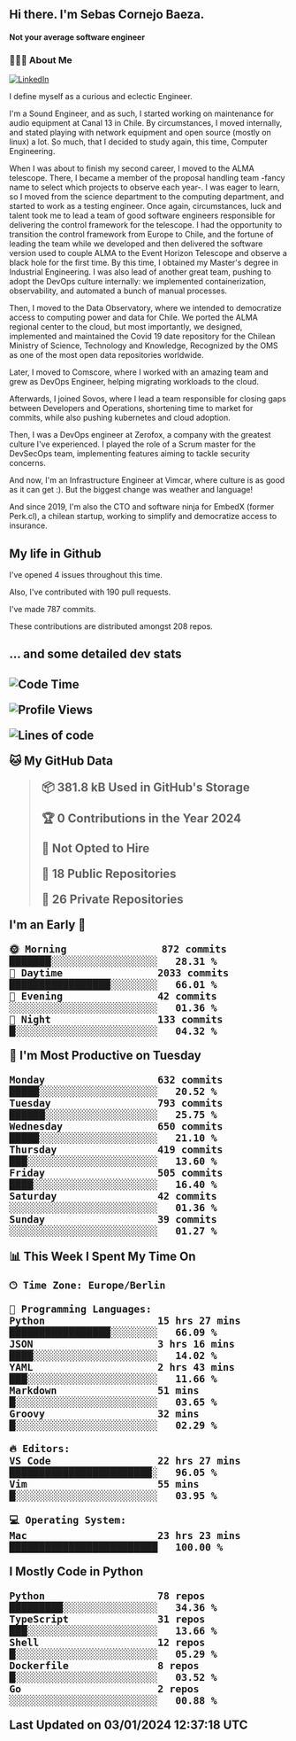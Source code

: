 <h2> Hi there.  I'm Sebas Cornejo Baeza.</h2>
<h4> Not your average software engineer</h4>
<h3> 👨🏻‍💻 About Me </h3>
<a href="http://linkedin.com/in/sebastian-cornejo-baeza/"><img alt="LinkedIn" src="https://img.shields.io/badge/Sebas%20Cornejo%20-informational?style=appveyor&logo=linkedin"></a>


I define myself as a curious and eclectic Engineer.

I'm a Sound Engineer, and as such, I started working on maintenance for audio equipment at Canal 13 in Chile.
By circumstances, I moved internally, and stated playing with network equipment and open source (mostly on linux) 
a lot. So much, that I decided to study again, this time, Computer Engineering.

When I was about to finish my second career, I moved to the ALMA telescope. There, I became a member of the proposal handling team
-fancy name to select which projects to observe each year-. 
I was eager to learn, so I moved from the science department to the computing department, and started to work as 
a testing engineer. Once again, circumstances, luck and talent took me to lead a team of good software engineers 
responsible for delivering the control framework for the telescope. I had the opportunity to transition the control framework from
Europe to Chile, and the fortune of leading the team while we developed and then delivered the software
version used to couple ALMA to the Event Horizon Telescope and observe a black hole for the first time.
By this time, I obtained my Master's degree in Industrial Engineering.
I was also lead of another great team, pushing to adopt the DevOps culture internally: we implemented containerization, observability, and automated a bunch of manual processes.

Then, I moved to the Data Observatory, where we intended to democratize access to computing power
and data for Chile. We ported the ALMA regional center to the cloud, but most importantly, we designed, implemented
and maintained the Covid 19 date repository for the Chilean Ministry of Science, Technology and Knowledge, Recognized by the OMS as one of the most open
data repositories worldwide.

Later, I moved to Comscore, where I worked with an amazing team and grew as DevOps Engineer, helping migrating workloads to the cloud.

Afterwards, I joined Sovos, where I lead a team responsible for closing gaps between Developers and Operations, shortening time to market for commits, while
also pushing kubernetes and cloud adoption.

Then, I was a DevOps engineer at Zerofox, a company with the greatest culture I've experienced. I played the role of a Scrum master for the DevSecOps team,
implementing features aiming to tackle security concerns.

And now, I'm an Infrastructure Engineer at Vimcar, where culture is as good as it can get :). But the biggest change was weather and language!
 
And since 2019, I'm also the CTO and software ninja for EmbedX (former Perk.cl), a chilean startup, working to simplify and democratize access to insurance.

<h2> My life in Github </h2>

I've opened 4 issues throughout this time.

Also, I've contributed with 190 pull requests.

I've made 787 commits.

These contributions are distributed amongst 208 repos.

<h2>... and some detailed dev stats<h2>

<!--START_SECTION:waka-->
![Code Time](http://img.shields.io/badge/Code%20Time-639%20hrs%2020%20mins-blue)

![Profile Views](http://img.shields.io/badge/Profile%20Views-0-blue)

![Lines of code](https://img.shields.io/badge/From%20Hello%20World%20I%27ve%20Written-1.2%20million%20lines%20of%20code-blue)

**🐱 My GitHub Data** 

> 📦 381.8 kB Used in GitHub's Storage 
 > 
> 🏆 0 Contributions in the Year 2024
 > 
> 🚫 Not Opted to Hire
 > 
> 📜 18 Public Repositories 
 > 
> 🔑 26 Private Repositories 
 > 
**I'm an Early 🐤** 

```text
🌞 Morning                872 commits         ███████░░░░░░░░░░░░░░░░░░   28.31 % 
🌆 Daytime                2033 commits        █████████████████░░░░░░░░   66.01 % 
🌃 Evening                42 commits          ░░░░░░░░░░░░░░░░░░░░░░░░░   01.36 % 
🌙 Night                  133 commits         █░░░░░░░░░░░░░░░░░░░░░░░░   04.32 % 
```
📅 **I'm Most Productive on Tuesday** 

```text
Monday                   632 commits         █████░░░░░░░░░░░░░░░░░░░░   20.52 % 
Tuesday                  793 commits         ██████░░░░░░░░░░░░░░░░░░░   25.75 % 
Wednesday                650 commits         █████░░░░░░░░░░░░░░░░░░░░   21.10 % 
Thursday                 419 commits         ███░░░░░░░░░░░░░░░░░░░░░░   13.60 % 
Friday                   505 commits         ████░░░░░░░░░░░░░░░░░░░░░   16.40 % 
Saturday                 42 commits          ░░░░░░░░░░░░░░░░░░░░░░░░░   01.36 % 
Sunday                   39 commits          ░░░░░░░░░░░░░░░░░░░░░░░░░   01.27 % 
```


📊 **This Week I Spent My Time On** 

```text
🕑︎ Time Zone: Europe/Berlin

💬 Programming Languages: 
Python                   15 hrs 27 mins      █████████████████░░░░░░░░   66.09 % 
JSON                     3 hrs 16 mins       ████░░░░░░░░░░░░░░░░░░░░░   14.02 % 
YAML                     2 hrs 43 mins       ███░░░░░░░░░░░░░░░░░░░░░░   11.66 % 
Markdown                 51 mins             █░░░░░░░░░░░░░░░░░░░░░░░░   03.65 % 
Groovy                   32 mins             █░░░░░░░░░░░░░░░░░░░░░░░░   02.29 % 

🔥 Editors: 
VS Code                  22 hrs 27 mins      ████████████████████████░   96.05 % 
Vim                      55 mins             █░░░░░░░░░░░░░░░░░░░░░░░░   03.95 % 

💻 Operating System: 
Mac                      23 hrs 23 mins      █████████████████████████   100.00 % 
```

**I Mostly Code in Python** 

```text
Python                   78 repos            █████████░░░░░░░░░░░░░░░░   34.36 % 
TypeScript               31 repos            ███░░░░░░░░░░░░░░░░░░░░░░   13.66 % 
Shell                    12 repos            █░░░░░░░░░░░░░░░░░░░░░░░░   05.29 % 
Dockerfile               8 repos             █░░░░░░░░░░░░░░░░░░░░░░░░   03.52 % 
Go                       2 repos             ░░░░░░░░░░░░░░░░░░░░░░░░░   00.88 % 
```




 Last Updated on 03/01/2024 12:37:18 UTC
<!--END_SECTION:waka-->
